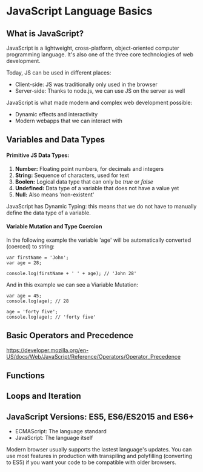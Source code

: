 # JavaScript Language Basics

## What is JavaScript?
JavaScript is a lightweight, cross-platform, object-oriented computer programming language. It's also one of the three core technologies of web development.

Today, JS can be used in different places:
- Client-side: JS was traditionally only used in the browser
- Server-side: Thanks to node.js, we can use JS on the server as well

JavaScript is what made modern and complex web development possible:
- Dynamic effects and interactivity
- Modern webapps that we can interact with

## Variables and Data Types

#### Primitive JS Data Types:
1. **Number:** Floating point numbers, for decimals and integers
2. **String:** Sequence of characters, used for text
3. **Boolen:** Logical data type that can only be _true_ or _false_
4. **Undefined:** Data type of a variable that does not have a value yet
5. **Null:** Also means 'non-existent'

JavaScript has Dynamic Typing: this means that we do not have to manually define the data type of a variable.

#### Variable Mutation and Type Coercion
In the following example the variable 'age' will be automatically converted (coerced) to string:
```
var firstName = 'John';
var age = 28;

console.log(firstName + ' ' + age); // 'John 28'
```
And in this example we can see a Viariable Mutation:
```
var age = 45;
console.log(age); // 28

age = 'forty five';
console.log(age); // 'forty five'
```

## Basic Operators and Precedence
https://developer.mozilla.org/en-US/docs/Web/JavaScript/Reference/Operators/Operator_Precedence

## Functions

## Loops and Iteration

## JavaScript Versions: ES5, ES6/ES2015 and ES6+
- ECMAScript: The language standard
- JavaScript: The language itself

Modern browser usually supports the lastest language's updates. You can use most features in production with transpiling and polyfilling (converting to ES5) if you want your code to be compatible with older browsers.